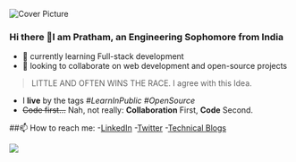 ![Cover Picture](https://github.com/PrathamSikka24/PrathamSikka24/assets/116445216/aa14640b-efa4-471d-99a2-023ec6b18cea)

### Hi there 👋I am Pratham, an Engineering Sophomore from India

- 🌱  currently learning Full-stack development
- 👯  looking to collaborate on web development and open-source projects
> LITTLE AND OFTEN WINS THE RACE.
I agree with this Idea.
- I **live** by the tags *#LearnInPublic #OpenSource*
- ~~Code first...~~ Nah, not really: **Collaboration** First, **Code** Second.

##📫 How to reach me:
-[LinkedIn](www.linkedin.com/in/prathamsikka)
-[Twitter](https://twitter.com/pratham_sikka)
-[Technical Blogs](https://klout.hashnode.dev/)

<img 
   src="https://github-readme-stats.vercel.app/api?username=PrathamSikka24&show_icons=true&theme=tokyonight" 
/>

